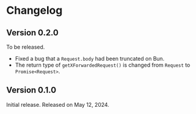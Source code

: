 <!-- deno-fmt-ignore-file -->

Changelog
=========

Version 0.2.0
-------------

To be released.

 -  Fixed a bug that a `Request.body` had been truncated on Bun.
 -  The return type of `getXForwardedRequest()` is changed from `Request`
    to `Promise<Request>`.


Version 0.1.0
-------------

Initial release.  Released on May 12, 2024.
